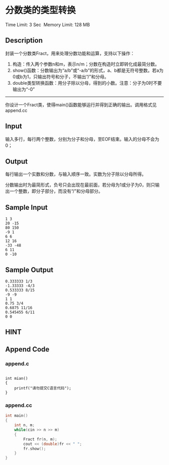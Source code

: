 # 分数类的类型转换
Time Limit: 3 Sec  Memory Limit: 128 MB


## Description
封装一个分数类Fract，用来处理分数功能和运算，支持以下操作：

1. 构造：传入两个参数n和m，表示n/m；分数在构造时立即转化成最简分数。
2. show()函数：分数输出为“a/b”或“-a/b”的形式，a、b都是无符号整数。若a为0或b为1，只输出符号和分子，不输出“/”和分母。
3. double类型转换函数：用分子除以分母，得到的小数。注意：分子为0时不要输出为“-0”

-----------------------------------------------------------------------------

你设计一个Fract类，使得main()函数能够运行并得到正确的输出。调用格式见append.cc



## Input
输入多行，每行两个整数，分别为分子和分母，至EOF结束。输入的分母不会为0；



## Output

每行输出一个实数和分数，与输入顺序一致。实数为分子除以分母所得。

分数输出时为最简形式，负号只会出现在最前面，若分母为1或分子为0，则只输出一个整数，即分子部分，而没有“/”和分母部分。



## Sample Input
```
1 3
20 -15
80 150
-9 1
6 6
12 16
-33 -48
6 11
0 -10
```
## Sample Output
```
0.333333 1/3
-1.33333 -4/3
0.533333 8/15
-9 -9
1 1
0.75 3/4
0.6875 11/16
0.545455 6/11
0 0

```

## HINT


## Append Code
### append.c
```c#include <stdio.h>
   
int mian()
{
    printf("请勿提交C语言代码");
}
```
### append.cc
```cpp
int main()
{
    int n, m;
    while(cin >> n >> m)
    {
        Fract fr(n, m);
        cout << (double)fr << " ";
        fr.show();
    }
}

```

